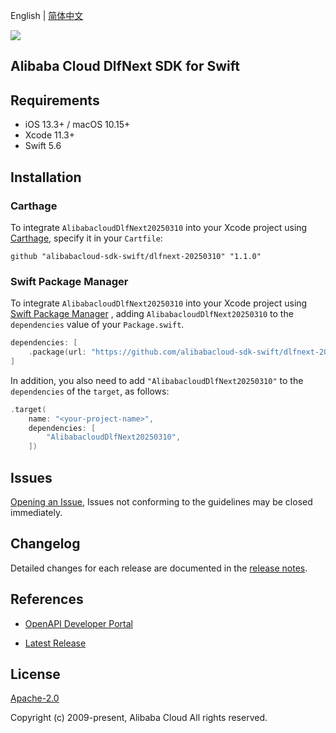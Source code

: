 English | [简体中文](README-CN.md)

![](https://aliyunsdk-pages.alicdn.com/icons/AlibabaCloud.svg)

## Alibaba Cloud DlfNext SDK for Swift

## Requirements

- iOS 13.3+ / macOS 10.15+
- Xcode 11.3+
- Swift 5.6

## Installation

### Carthage

To integrate `AlibabacloudDlfNext20250310` into your Xcode project using [Carthage](https://github.com/Carthage/Carthage), specify it in your `Cartfile`:

```ogdl
github "alibabacloud-sdk-swift/dlfnext-20250310" "1.1.0"
```

### Swift Package Manager

To integrate `AlibabacloudDlfNext20250310` into your Xcode project using [Swift Package Manager](https://swift.org/package-manager/) , adding `AlibabacloudDlfNext20250310` to the `dependencies` value of your `Package.swift`.

```swift
dependencies: [
    .package(url: "https://github.com/alibabacloud-sdk-swift/dlfnext-20250310.git", from: "1.1.0")
]
```

In addition, you also need to add `"AlibabacloudDlfNext20250310"` to the `dependencies` of the `target`, as follows:

```swift
.target(
    name: "<your-project-name>",
    dependencies: [
        "AlibabacloudDlfNext20250310",
    ])
```

## Issues

[Opening an Issue](https://github.com/alibabacloud-sdk-swift/dlfnext-20250310/issues/new), Issues not conforming to the guidelines may be closed immediately.

## Changelog

Detailed changes for each release are documented in the [release notes](./ChangeLog.txt).

## References

* [OpenAPI Developer Portal](https://next.api.alibabacloud.com/home)
- [Latest Release](https://github.com/alibabacloud-sdk-swift/dlfnext-20250310)

## License

[Apache-2.0](http://www.apache.org/licenses/LICENSE-2.0)

Copyright (c) 2009-present, Alibaba Cloud All rights reserved.
